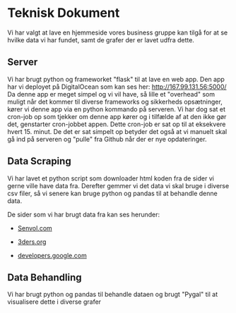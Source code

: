 # Teknisk Dokument

Vi har valgt at lave en hjemmeside vores business gruppe kan tilgå for at se hvilke data vi har fundet, samt de grafer der er lavet udfra dette.

## Server

Vi har brugt python og frameworket "flask" til at lave en web app. Den app har vi deployet på DigitalOcean som kan ses her: http://167.99.131.56:5000/
Da denne app er meget simpel og vi vil have, så lille et "overhead" som muligt når det kommer til diverse frameworks og sikkerheds opsætninger, kører vi denne app via en python kommando på serveren. Vi har dog sat et cron-job op som tjekker om denne app kører og i tilfælde af at den ikke gør det, genstarter cron-jobbet appen. Dette cron-job er sat op til at eksekvere hvert 15. minut.
De det er sat simpelt op betyder det også at vi manuelt skal gå ind på serveren og "pulle" fra Github når der er nye opdateringer.   

## Data Scraping

Vi har lavet et python script som downloader html koden fra de sider vi gerne ville have data fra. Derefter gemmer vi det data vi skal bruge i diverse csv filer, så vi senere kan bruge python og pandas til at behandle denne data.

De sider som vi har brugt data fra kan ses herunder:

* [Senvol.com](http://senvol.com/5_machine-results/)

* [3ders.org](https://www.3ders.org/pricecompare/3dprinters/)

* [developers.google.com](https://developers.google.com/public-data/docs/canonical/countries_csv)


## Data Behandling

Vi har brugt python og pandas til behandle dataen og brugt "Pygal" til at visualisere dette i diverse grafer
